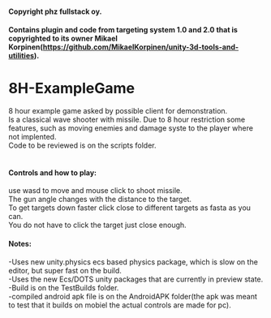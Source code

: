 #### Copyright phz fullstack oy.<br/>
#### Contains plugin and code from targeting system 1.0 and 2.0 that is copyrighted to its owner Mikael Korpinen(https://github.com/MikaelKorpinen/unity-3d-tools-and-utilities).<br/>


# 8H-ExampleGame<br/>
8 hour example game asked by possible client for demonstration.<br/>
Is a classical wave shooter with missile. Due to 8 hour restriction some features, such as moving enemies and damage syste to the player where not implented.<br/>
Code to be reviewed is on the scripts folder.<br/>
<br/>

#### Controls and how to play:<br/>
use wasd to move and mouse click to shoot missile.<br/>
The gun angle changes with the distance to the target.<br/>
To get targets down faster click close to different targets as fasta as you can.<br/>
You do not have to click the target just close enough.<br/>

#### Notes:<br/>
-Uses new unity.physics ecs based physics package, which is slow on the editor, but super fast on the build.<br/>
-Uses the new Ecs/DOTS unity packages that are currently in preview state.<br/>
-Build is on the TestBuilds folder.<br/>
-compiled android apk file is on the AndroidAPK folder(the apk was meant to test that it builds on mobiel the actual controls are made for pc).<br/>
